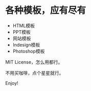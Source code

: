 # 各种模板，应有尽有
- HTML模板
- PPT模板
- 网站模板
- Indesign模板
- Photoshop模板

MIT License，怎么用都行。

不用买咖啡，点个星星就行。

Enjoy!

